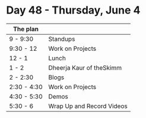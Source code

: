 # Day 48 - Thursday, June 4

The plan        |      |
----------------|-------
9 - 9:30        | Standups
9:30 - 12       | Work on Projects
12 - 1          | Lunch
1 - 2           | Dheerja Kaur of theSkimm
2 - 2:30        | Blogs
2:30 - 4:30     | Work on Projects
4:30 - 5:30     | Demos
5:30 - 6        | Wrap Up and Record Videos